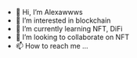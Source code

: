 - 👋 Hi, I’m Alexawwws
- 👀 I’m interested in blockchain
- 🌱 I’m currently learning NFT, DiFi
- 💞️ I’m looking to collaborate on NFT
- 📫 How to reach me ...

<!---
yuntian100/yuntian100 is a ✨ special ✨ repository because its `README.md` (this file) appears on your GitHub profile.
You can click the Preview link to take a look at your changes.
--->
